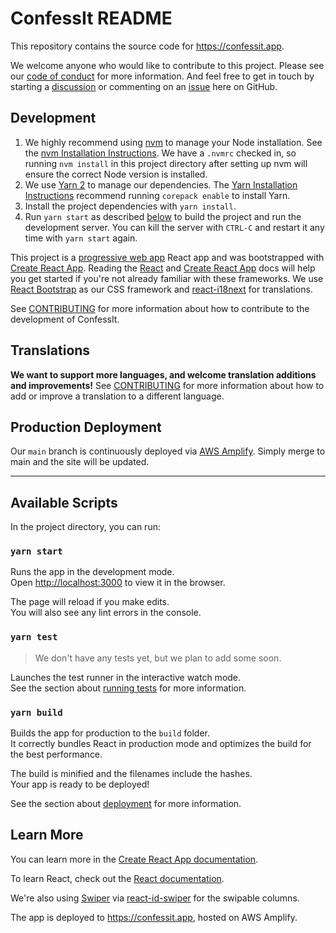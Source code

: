 # ConfessIt README

This repository contains the source code for <https://confessit.app>.

We welcome anyone who would like to contribute to this project. Please see our [code of conduct](./code_of_conduct.md) for more information. And feel free to get in touch by starting a [discussion](https://github.com/kas-catholic/confessit-web/discussions) or commenting on an [issue](https://github.com/kas-catholic/confessit-web/issues) here on GitHub.

## Development

1. We highly recommend using [nvm](https://github.com/nvm-sh/nvm) to manage your Node installation. See the [nvm Installation Instructions](https://github.com/nvm-sh/nvm#install--update-script). We have a `.nvmrc` checked in, so running `nvm install` in this project directory after setting up nvm will ensure the correct Node version is installed.
2. We use [Yarn 2](https://yarnpkg.com/) to manage our dependencies. The [Yarn Installation Instructions](https://yarnpkg.com/getting-started/install) recommend running `corepack enable` to install Yarn.
3. Install the project dependencies with `yarn install`.
4. Run `yarn start` as described [below](#yarn-start) to build the project and run the development server. You can kill the server with `CTRL-C` and restart it any time with `yarn start` again.

This project is a [progressive web app](https://create-react-app.dev/docs/making-a-progressive-web-app/) React app and was bootstrapped with [Create React App](https://github.com/facebook/create-react-app). Reading the [React](https://reactjs.org/docs/getting-started.html) and [Create React App](https://facebook.github.io/create-react-app/docs/getting-started) docs will help you get started if you're not already familiar with these frameworks. We use [React Bootstrap](https://react-bootstrap.github.io/) as our CSS framework and [react-i18next](https://react.i18next.com/) for translations.

See [CONTRIBUTING](CONTRIBUTING.md) for more information about how to contribute to the development of ConfessIt.

## Translations

**We want to support more languages, and welcome translation additions and improvements!** See [CONTRIBUTING](CONTRIBUTING.md) for more information about how to add or improve a translation to a different language.

## Production Deployment

Our `main` branch is continuously deployed via [AWS Amplify](https://aws.amazon.com/amplify/). Simply merge to main and the site will be updated.

----

## Available Scripts

In the project directory, you can run:

### `yarn start`

Runs the app in the development mode.<br />
Open [http://localhost:3000](http://localhost:3000) to view it in the browser.

The page will reload if you make edits.<br />
You will also see any lint errors in the console.

### `yarn test`

> We don't have any tests yet, but we plan to add some soon.

Launches the test runner in the interactive watch mode.<br />
See the section about [running tests](https://facebook.github.io/create-react-app/docs/running-tests) for more information.

### `yarn build`

Builds the app for production to the `build` folder.<br />
It correctly bundles React in production mode and optimizes the build for the best performance.

The build is minified and the filenames include the hashes.<br />
Your app is ready to be deployed!

See the section about [deployment](https://facebook.github.io/create-react-app/docs/deployment) for more information.

## Learn More

You can learn more in the [Create React App documentation](https://facebook.github.io/create-react-app/docs/getting-started).

To learn React, check out the [React documentation](https://reactjs.org/).

We're also using [Swiper](https://swiperjs.com/) via [react-id-swiper](https://github.com/kidjp85/react-id-swiper) for the swipable columns.

The app is deployed to <https://confessit.app>, hosted on AWS Amplify.
